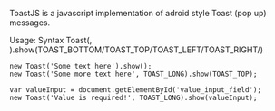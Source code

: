 ToastJS is a javascript implementation of adroid style Toast (pop up) messages.

Usage:
	Syntax Toast(<string text here>, <int length here in ms>).show(TOAST_BOTTOM/TOAST_TOP/TOAST_LEFT/TOAST_RIGHT/<dom element>)

	new Toast('Some text here').show();
	new Toast('Some more text here', TOAST_LONG).show(TOAST_TOP);
	
	var valueInput = document.getElementById('value_input_field');
	new Toast('Value is required!', TOAST_LONG).show(valueInput);
